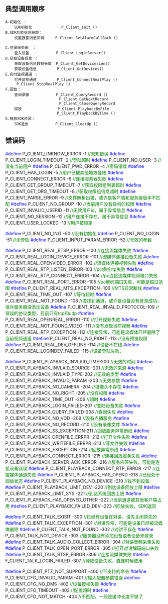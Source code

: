 ## 典型调用顺序

```
A.初始化 ：       
    SDK初始化             P_Client_Init ()
B.SDK功能信息获取： 
    设置报警消息回调     P_Client_SetAlarmCallBack ()

C.登录服务器  ：  
    登入设备            P_Client_LoginServer()
D.获取设备信息 ： 
    获取设备信息数据长度  P_Client_GetDevicesLen() 
    获取设备信息         P_Client_GetDevices()
E.实时监视通道 ：
    打开监视通道         P_Client_ConnectRealPlay ()
     P_Client_StopRealPlay ()
F.回放：
    查询录像            P_Client_QueryRecord ()
                        P_Client_GetNextRecord
                        P_Client_CloseQueryRecord
    回放                P_Client_PlaybackByFile
                       P_Client_PlaybackByTime ()
G.释放SDK资源：
    SDK退出            P_Client_ClearUp ()
```

## 错误码

<label style="color:blue">#define</label> P_CLIENT_UNKNOW_ERROR    			-1   <label style="color:green">//未知错误</label>
<label style="color:blue">#define</label> P_CLIENT_LOGIN_TIMEOUT   			-2   <label style="color:green">//登陆超时</label>
<label style="color:blue">#define</label> P_CLIENT_NO_USER			-3   <label style="color:green">//没有当前用户</label>
<label style="color:blue">#define</label> P_CLIENT_PWD_ERROR       			-4   <label style="color:green">//密码错误</label>
<label style="color:blue">#define</label> P_CLIENT_HAS_LOGIN       			-5   <label style="color:green">//用户已被其他地方登陆</label>
<label style="color:blue">#define</label> P_CLIENT_CONNECT_ERROR   			-6   <label style="color:green">//连接服务器失败</label>
<label style="color:blue">#define</label> P_CLIENT_GET_GROUP_TIMEOUT        			-7   <label style="color:green">//获取权限组列表超时</label>
<label style="color:blue">#define</label> P_CLIENT_GET_ORG_TIMEOUT     					-8   <label style="color:green">//获取权限组信息超时</label>
<label style="color:blue">#define</label> P_CLIENT_PARSE_ERROR     			-9   <label style="color:green">//文件解析出错，或许是客户端和服务器版本不匹配</label>
<label style="color:blue">#define</label> P_CLIENT_NO_GROUP        			-10  <label style="color:green">//当前用户没有任何的权限</label>
<label style="color:blue">#define</label> P_CLIENT_INVALID_USERID  			-11  <label style="color:green">//无效用户id，属于异常信息</label>
<label style="color:blue">#define</label> P_CLIENT_NO_SESSION     				-12  <label style="color:green">//用户连接不存在，属于异常信息</label>
<label style="color:blue">#define</label> P_CLIENT_USER_LOCKED     			-13  <label style="color:green">//用户被锁定</label>

 

<label style="color:blue">#define</label> P_CLIENT_NO_INIT			-50  <label style="color:green">//没有初始化</label>
<label style="color:blue">#define</label> P_CLIENT_NO_LOGIN  -51  <label style="color:green">//未登陆</label>
<label style="color:blue">#define</label> P_CLIENT_INPUT_PARAM_ERROR  -52  <label style="color:green">//无效的参数</label>

 

<label style="color:blue">#define</label> P_CLIENT_REAL_RTSP_ERROR      -100 <label style="color:green">//连接流媒体失败</label>
<label style="color:blue">#define</label> P_CLIENT_REAL_LOGIN_DEVICE_ERROR       -101 <label style="color:green">//流媒体连接设备失败</label>
<label style="color:blue">#define</label> P_CLIENT_REAL_OPENVIDEO_ERROR -102 <label style="color:green">//流媒体连接视频失败</label>
<label style="color:blue">#define</label> P_CLIENT_REAL_RTP_LISTEN_ERROR-103 <label style="color:green">//pc侦听rtp失败</label>
<label style="color:blue">#define</label> P_CLIENT_REAL_RTP_CONNECT_ERROR        -104 <label style="color:green">//pc连接流媒体视频端口失败</label>
<label style="color:blue">#define</label> P_CLIENT_REAL_PORT_ERROR      -105 <label style="color:green">//pc解码端口失败，可能是超过范围</label>
<label style="color:blue">#define</label> P_CLIENT_REAL_MTS_EXCEPTION   -106 <label style="color:green">//MTS异常断线</label>
<label style="color:blue">#define</label> P_CLIENT_REAL_TIME_OUT        -107 <label style="color:green">//等待超时</label>
<label style="color:blue">#define</label> P_CLIENT_REAL_NOT_FOUND       -108 <label style="color:green">//没找到通道，或许是设备没有登录成功，或许服务器没添加设备</label>
<label style="color:blue">#define</label> P_CLIENT_REAL_INVALID_PROTOCOL-109 <label style="color:green">//错误的协议类型，目前只有tcp和udp</label>
<label style="color:blue">#define</label> P_CLIENT_REAL_OPENREAL_ERROR  -110 <label style="color:green">//打开视频失败</label>
<label style="color:blue">#define</label> P_CLIENT_REAL_NOT_FOUND_VIDEO -111 <label style="color:green">//没有发现当前视频</label>
<label style="color:blue">#define</label> P_CLIENT_REAL_RTP_EXCEPTION   -112 <label style="color:green">//连接异常，可能是流媒体已经删除了当前视频通道</label>
<label style="color:blue">#define</label> P_CLIENT_REAL_NO_RIGHT        -113 <label style="color:green">//没有预览权限</label>
<label style="color:blue">#define</label> P_CLIENT_REAL_DEV_OFFLINE     -114 <label style="color:green">//设备不在线</label>
<label style="color:blue">#define</label> P_CLIENT_REAL_LOGINDEV_FAILED -115 <label style="color:green">//设备登陆失败，</label>
 

 

<label style="color:blue">#define</label> P_CLIENT_PLAYBACK_INVLAID_TIME-200 <label style="color:green">//无效的时间</label>
<label style="color:blue">#define</label> P_CLIENT_PLAYBACK_INVLAID_SOURCE       -201 <label style="color:green">//无效的来源</label>
<label style="color:blue">#define</label> P_CLIENT_PLAYBACK_INVLAID_TYPE-202 <label style="color:green">//无效的类型</label>
<label style="color:blue">#define</label> P_CLIENT_PLAYBACK_INVALID_PARAM        -203 <label style="color:green">//无效参数</label>
<label style="color:blue">#define</label> P_CLIENT_PLAYBACK_NO_CAMERA   -204 <label style="color:green">//摄像头不存在</label>
<label style="color:blue">#define</label> P_CLIENT_PLAYBACK_NO_RIGHT    -205 <label style="color:green">//没有权限</label>
<label style="color:blue">#define</label> P_CLIENT_PLAYBACK_TIME_OUT    -206 <label style="color:green">//超时</label>
<label style="color:blue">#define</label> P_CLIENT_PLAYBACK_LOGIN_FAILED-207 <label style="color:green">//登陆设备失败</label>
<label style="color:blue">#define</label> P_CLIENT_PLAYBACK_QUERY_FAILED-208 <label style="color:green">//查询失败</label>
<label style="color:blue">#define</label> P_CLIENT_PLAYBACK_NO_VOD      -209 <label style="color:green">//没有点播服务</label>
<label style="color:blue">#define</label> P_CLIENT_PLAYBACK_NO_RECORD   -210 <label style="color:green">//没有录像文件</label>
<label style="color:blue">#define</label> P_CLIENT_PLAYBACK_SS_EXCEPTION-211 <label style="color:green">//回放服务异常断线</label>
<label style="color:blue">#define</label> P_CLIENT_PLAYBACK_OPENFILE_ERRPR       -212 <label style="color:green">//打开文件失败</label>
<label style="color:blue">#define</label> P_CLIENT_PLAYBACK_WRITEFILE_ERRPR      -213 <label style="color:green">//写文件失败</label>
<label style="color:blue">#define</label> P_CLIENT_PLAYBACK_EXCEPTION   -214 <label style="color:green">//回放异常断线</label>
<label style="color:blue">#define</label> P_CLIENT_PLAYBACK_CONNECT_ERROR        -215 <label style="color:green">//连接回放服务失败</label>
<label style="color:blue">#define</label> P_CLIENT_PLAYBACK_SERVER_ACK_ERROR     -216 <label style="color:green">//服务应答失败，可能是连接设备错误</label>
<label style="color:blue">#define</label> P_CLIENT_PLAYBACK_CONNECT_RTP_ERROR    -217 <label style="color:green">//连接媒体通道失败</label>
<label style="color:blue">#define</label> P_CLIENT_PLAYBACK_HAS_OPEND   -218 <label style="color:green">//已经处于回放状态</label>
<label style="color:blue">#define</label> P_CLIENT_PLAYBACK_NO_DEVICE   -219 <label style="color:green">//找不到设备</label>
<label style="color:blue">#define</label> P_CLIENT_PLAYBACK_LIMIT_DEV   -220 <label style="color:green">//到达设备回放上限</label>
<label style="color:blue">#define</label> P_CLIENT_PLAYBACK_LIMIT_SYS   -221 <label style="color:green">//到达系统回放上限</label>
<label style="color:blue">#define</label> P_CLIENT_PLAYBACK_HAS_OPENED_OTHER     -222 <label style="color:green">//当前通道被其他客户端占用</label>
<label style="color:blue">#define</label> P_CLIENT_PLAYBACK_FAILED_DEV  -223 <label style="color:green">//回放失败，SDK返回</label>

<label style="color:blue">#define</label> P_CLIENT_TALK_EXISIT -300 <label style="color:green">//已经有设备在对讲，请先关闭原先的</label>
<label style="color:blue">#define</label> P_CLIENT_TALK_EXCEPTION       -301 <label style="color:green">//对讲异常，可能是设备已经被流媒体删除</label>
<label style="color:blue">#define</label> P_CLIENT_TALK_NOT_FOUND       -302 <label style="color:green">//对讲不存在</label>
<label style="color:blue">#define</label> P_CLIENT_TALK_NOT_DEVICE      -303 <label style="color:green">//服务器没有添加设备或者设备未登录</label>
<label style="color:blue">#define</label> P_CLIENT_TALK_AUDIO_COLLECT_ERROR      -304 <label style="color:green">//对讲音频采集失败</label>
<label style="color:blue">#define</label> P_CLIENT_TALK_OPEN_PORT_ERROR -305 <label style="color:green">//打开对讲解码端口失败</label>
<label style="color:blue">#define</label> P_CLIENT_TALK_RTSP_ERROR      -306 <label style="color:green">//连接流媒体失败</label>
<label style="color:blue">#define</label> F_CLIENT_TALK_LOGIN_FAILED    -307 <label style="color:green">//登陆设备失败，直连时候使用</label>

<label style="color:blue">#define</label> P_CLIENT_PTZ_NOT_SUPPORT      -400 <label style="color:green">//不支持的命令</label>
<label style="color:blue">#define</label> P_CLIENT_CFG_INVALID_PARAM    -401 <label style="color:green">//输入配置参数错误</label>
<label style="color:blue">#define</label> P_CLIENT_CFG_NO_DMS  -402 <label style="color:green">//设备授权失败</label>
<label style="color:blue">#define</label> P_CLIENT_CFG_TIMEOUT -403 <label style="color:green">//配置超时</label>
<label style="color:blue">#define</label> P_CLIENT_CFG_NOT_MATCH        -404 <label style="color:green">//不匹配，一般是缓冲长度不够了</label>
